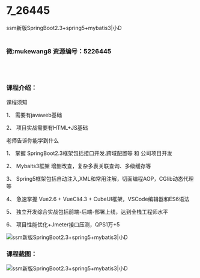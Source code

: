 # 7_26445
ssm新版SpringBoot2.3+spring5+mybatis3|小D
<br/></br>
<h3>微:mukewang8 资源编号：5226445</h3>
<br/></br>
<h3>课程介绍：</h3>
<p>课程须知</p>
<p>1、 需要有javaweb基础</p>
<p>2、 项目实战需要有HTML+JS基础</p>
<p>老师告诉你能学到什么</p>
<p>1、 掌握 SpringBoot2.3框架包括接口开发.跨域配置等 和 公司项目开发</p>
<p>2、 Mybaits3框架 增删改查，复杂多表关联查询、多级缓存等</p>
<p>3、 Spring5框架包括自动注入,XML和常用注解，切面编程AOP，CGlib动态代理等</p>
<p>4、 急速掌握 Vue2.6 + VueCli4.3 + CubeUI框架，VSCode编辑器和ES6语法</p>
<p>5、 独立开发综合实战包括前端-后端-部署上线，达到全栈工程师水平</p>
<p>6、 项目性能优化+Jmeter接口压测，QPS1万+5</p>
<p><img src="https://www.ko996.com/wp-content/uploads/img/2022/09/1-68-300x135.png" alt="ssm新版SpringBoot2.3+spring5+mybatis3|小D"></p>
<div class="info-desc">
<h3>课程截图：</h3>
<p><img src="https://www.ko996.com/wp-content/uploads/img/2022/09/2-79.png" alt="ssm新版SpringBoot2.3+spring5+mybatis3|小D"></p>


			
</div>

